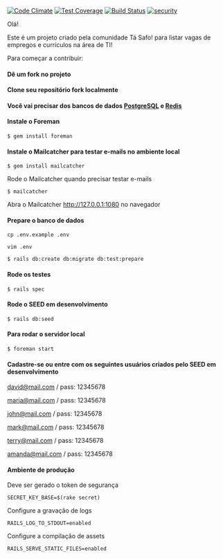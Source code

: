 [![Code Climate](https://codeclimate.com/github/tasafo/tasafo_jobs/badges/gpa.svg)](https://codeclimate.com/github/tasafo/tasafo_jobs) [![Test Coverage](https://codeclimate.com/github/tasafo/tasafo_jobs/badges/coverage.svg)](https://codeclimate.com/github/tasafo/tasafo_jobs/coverage) [![Build Status](https://travis-ci.org/tasafo/tasafo_jobs.svg?branch=master)](https://travis-ci.org/tasafo/tasafo_jobs) [![security](https://hakiri.io/github/tasafo/tasafo_jobs/master.svg)](https://hakiri.io/github/tasafo/tasafo_jobs/master)

Olá!

Este é um projeto criado pela comunidade Tá Safo! para listar vagas de empregos e currículos na área de TI!

Para começar a contribuir:

#### Dê um fork no projeto

#### Clone seu repositório fork localmente

#### Você vai precisar dos bancos de dados [PostgreSQL](https://www.postgresql.org/) e [Redis](https://redis.io/)

#### Instale o Foreman

`$ gem install foreman`

#### Instale o Mailcatcher para testar e-mails no ambiente local

`$ gem install mailcatcher`

Rode o Mailcatcher quando precisar testar e-mails

`$ mailcatcher`

Abra o Mailcatcher http://127.0.0.1:1080 no navegador

#### Prepare o banco de dados

`cp .env.example .env`

`vim .env`

`$ rails db:create db:migrate db:test:prepare`

#### Rode os testes

`$ rails spec`

#### Rode o SEED em desenvolvimento

`$ rails db:seed`

#### Para rodar o servidor local

`$ foreman start`

#### Cadastre-se ou entre com os seguintes usuários criados pelo SEED em desenvolvimento

david@mail.com   / pass: 12345678

maria@mail.com   / pass: 12345678

john@mail.com    / pass: 12345678

mark@mail.com    / pass: 12345678

terry@mail.com   / pass: 12345678

amanda@mail.com  / pass: 12345678

#### Ambiente de produção
Deve ser gerado o token de segurança

    SECRET_KEY_BASE=$(rake secret)

Configure a gravação de logs

    RAILS_LOG_TO_STDOUT=enabled

Configure a compilação de assets

    RAILS_SERVE_STATIC_FILES=enabled
